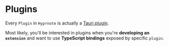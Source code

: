 <script setup>
import { data } from "../data/plugins.data.mts";
</script>

# Plugins

Every `Plugin` in `Hyprnote` is actually a [Tauri plugin](https://v2.tauri.app/develop/plugins).

Most likely, you'll be interested in plugins when you're **developing an `extension`** and want to use **TypeScript bindings** exposed by specific `plugin`.

<PluginsTable :data="data" />
